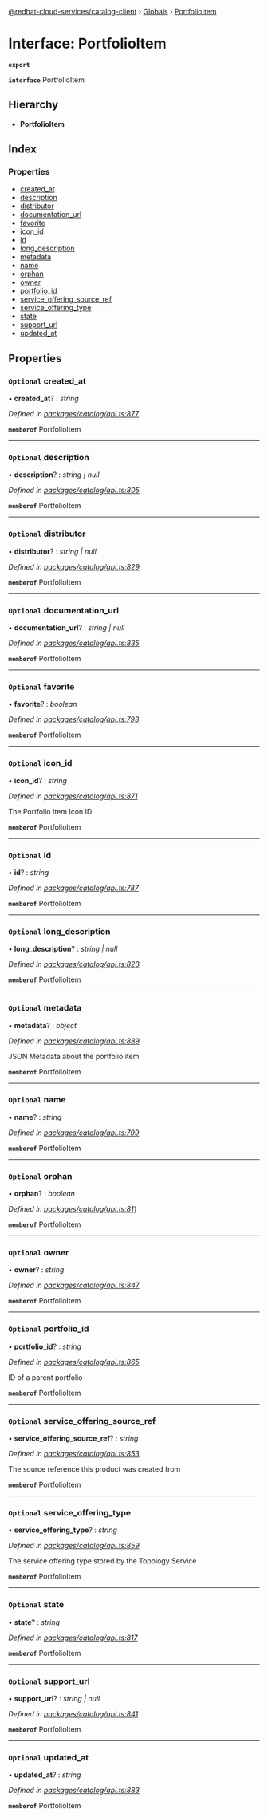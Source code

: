 [@redhat-cloud-services/catalog-client](../README.md) › [Globals](../globals.md) › [PortfolioItem](portfolioitem.md)

# Interface: PortfolioItem

**`export`** 

**`interface`** PortfolioItem

## Hierarchy

* **PortfolioItem**

## Index

### Properties

* [created_at](portfolioitem.md#optional-created_at)
* [description](portfolioitem.md#optional-description)
* [distributor](portfolioitem.md#optional-distributor)
* [documentation_url](portfolioitem.md#optional-documentation_url)
* [favorite](portfolioitem.md#optional-favorite)
* [icon_id](portfolioitem.md#optional-icon_id)
* [id](portfolioitem.md#optional-id)
* [long_description](portfolioitem.md#optional-long_description)
* [metadata](portfolioitem.md#optional-metadata)
* [name](portfolioitem.md#optional-name)
* [orphan](portfolioitem.md#optional-orphan)
* [owner](portfolioitem.md#optional-owner)
* [portfolio_id](portfolioitem.md#optional-portfolio_id)
* [service_offering_source_ref](portfolioitem.md#optional-service_offering_source_ref)
* [service_offering_type](portfolioitem.md#optional-service_offering_type)
* [state](portfolioitem.md#optional-state)
* [support_url](portfolioitem.md#optional-support_url)
* [updated_at](portfolioitem.md#optional-updated_at)

## Properties

### `Optional` created_at

• **created_at**? : *string*

*Defined in [packages/catalog/api.ts:877](https://github.com/RedHatInsights/javascript-clients/blob/master/packages/catalog/api.ts#L877)*

**`memberof`** PortfolioItem

___

### `Optional` description

• **description**? : *string | null*

*Defined in [packages/catalog/api.ts:805](https://github.com/RedHatInsights/javascript-clients/blob/master/packages/catalog/api.ts#L805)*

**`memberof`** PortfolioItem

___

### `Optional` distributor

• **distributor**? : *string | null*

*Defined in [packages/catalog/api.ts:829](https://github.com/RedHatInsights/javascript-clients/blob/master/packages/catalog/api.ts#L829)*

**`memberof`** PortfolioItem

___

### `Optional` documentation_url

• **documentation_url**? : *string | null*

*Defined in [packages/catalog/api.ts:835](https://github.com/RedHatInsights/javascript-clients/blob/master/packages/catalog/api.ts#L835)*

**`memberof`** PortfolioItem

___

### `Optional` favorite

• **favorite**? : *boolean*

*Defined in [packages/catalog/api.ts:793](https://github.com/RedHatInsights/javascript-clients/blob/master/packages/catalog/api.ts#L793)*

**`memberof`** PortfolioItem

___

### `Optional` icon_id

• **icon_id**? : *string*

*Defined in [packages/catalog/api.ts:871](https://github.com/RedHatInsights/javascript-clients/blob/master/packages/catalog/api.ts#L871)*

The Portfolio Item Icon ID

**`memberof`** PortfolioItem

___

### `Optional` id

• **id**? : *string*

*Defined in [packages/catalog/api.ts:787](https://github.com/RedHatInsights/javascript-clients/blob/master/packages/catalog/api.ts#L787)*

**`memberof`** PortfolioItem

___

### `Optional` long_description

• **long_description**? : *string | null*

*Defined in [packages/catalog/api.ts:823](https://github.com/RedHatInsights/javascript-clients/blob/master/packages/catalog/api.ts#L823)*

**`memberof`** PortfolioItem

___

### `Optional` metadata

• **metadata**? : *object*

*Defined in [packages/catalog/api.ts:889](https://github.com/RedHatInsights/javascript-clients/blob/master/packages/catalog/api.ts#L889)*

JSON Metadata about the portfolio item

**`memberof`** PortfolioItem

___

### `Optional` name

• **name**? : *string*

*Defined in [packages/catalog/api.ts:799](https://github.com/RedHatInsights/javascript-clients/blob/master/packages/catalog/api.ts#L799)*

**`memberof`** PortfolioItem

___

### `Optional` orphan

• **orphan**? : *boolean*

*Defined in [packages/catalog/api.ts:811](https://github.com/RedHatInsights/javascript-clients/blob/master/packages/catalog/api.ts#L811)*

**`memberof`** PortfolioItem

___

### `Optional` owner

• **owner**? : *string*

*Defined in [packages/catalog/api.ts:847](https://github.com/RedHatInsights/javascript-clients/blob/master/packages/catalog/api.ts#L847)*

**`memberof`** PortfolioItem

___

### `Optional` portfolio_id

• **portfolio_id**? : *string*

*Defined in [packages/catalog/api.ts:865](https://github.com/RedHatInsights/javascript-clients/blob/master/packages/catalog/api.ts#L865)*

ID of a parent portfolio

**`memberof`** PortfolioItem

___

### `Optional` service_offering_source_ref

• **service_offering_source_ref**? : *string*

*Defined in [packages/catalog/api.ts:853](https://github.com/RedHatInsights/javascript-clients/blob/master/packages/catalog/api.ts#L853)*

The source reference this product was created from

**`memberof`** PortfolioItem

___

### `Optional` service_offering_type

• **service_offering_type**? : *string*

*Defined in [packages/catalog/api.ts:859](https://github.com/RedHatInsights/javascript-clients/blob/master/packages/catalog/api.ts#L859)*

The service offering type stored by the Topology Service

**`memberof`** PortfolioItem

___

### `Optional` state

• **state**? : *string*

*Defined in [packages/catalog/api.ts:817](https://github.com/RedHatInsights/javascript-clients/blob/master/packages/catalog/api.ts#L817)*

**`memberof`** PortfolioItem

___

### `Optional` support_url

• **support_url**? : *string | null*

*Defined in [packages/catalog/api.ts:841](https://github.com/RedHatInsights/javascript-clients/blob/master/packages/catalog/api.ts#L841)*

**`memberof`** PortfolioItem

___

### `Optional` updated_at

• **updated_at**? : *string*

*Defined in [packages/catalog/api.ts:883](https://github.com/RedHatInsights/javascript-clients/blob/master/packages/catalog/api.ts#L883)*

**`memberof`** PortfolioItem
